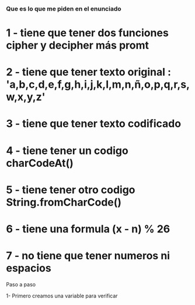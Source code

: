 


### Que es lo que me piden en el enunciado

# 1 - tiene que tener dos funciones cipher y decipher más promt
# 2 - tiene que tener texto original :  'a,b,c,d,e,f,g,h,i,j,k,l,m,n,ñ,o,p,q,r,s,w,x,y,z'
# 3 - tiene que tener texto codificado 
# 4 - tiene tener un codigo charCodeAt()
# 5 - tiene tener otro codigo String.fromCharCode()
# 6 - tiene una formula (x - n) % 26
# 7 - no tiene que tener numeros ni espacios

Paso a paso 

1- Primero creamos una variable para verificar 




